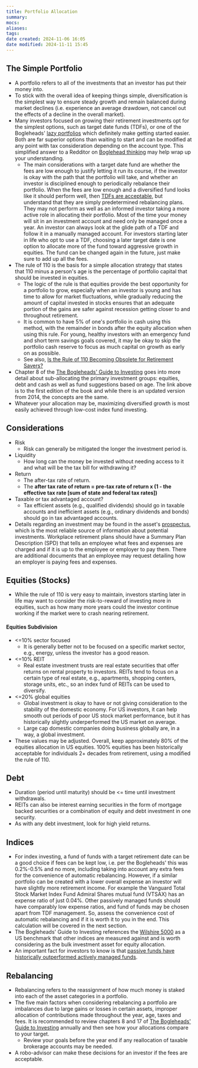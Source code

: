 ```yaml
---
title: Portfolio Allocation
summary: 
mocs: 
aliases: 
tags: 
date created: 2024-11-06 16:05
date modified: 2024-11-11 15:45
---
```

## The Simple Portfolio
- A portfolio refers to all of the investments that an investor has put their money into.
- To stick with the overall idea of keeping things simple, diversification is the simplest way to ensure steady growth and remain balanced during market declines (i.e. experience an average drawdown, not cancel out the effects of a decline in the overall market).
- Many investors focused on growing their retirement investments opt for the simplest options, such as target date funds (TDFs), or one of the Bogleheads' [lazy portfolios](https://www.bogleheads.org/wiki/Lazy_portfolios) which definitely make getting started easier. Both are far superior options than waiting to start and can be modified at any point with tax consideration depending on the account type. This simplified answer to a Redditor on [Boglehead thinking](https://www.reddit.com/r/Bogleheads/comments/12623ff/comment/je79z9v/) may help wrap up your understanding. 
	- The main considerations with a target date fund are whether the fees are low enough to justify letting it run its course, if the investor is okay with the path that the portfolio will take, and whether an investor is disciplined enough to periodically rebalance their portfolio. When the fees are low enough and a diversified fund looks like it should perform well, then [TDFs are acceptable](https://www.reddit.com/r/Bogleheads/comments/1er9lrb/should_one_even_bother_with_targetdate_allinone/), but understand that they are simply predetermined rebalancing plans. They may not perform as well as an informed investor taking a more active role in allocating their portfolio. Most of the time your money will sit in an investment account and need only be managed once a year. An investor can always look at the glide path of a TDF and follow it in a manually managed account. For investors starting later in life who opt to use a TDF, choosing a later target date is one option to allocate more of the fund toward aggressive growth in equities. The fund can be changed again in the future, just make sure to add up all the fees.
- The rule of 110 is the basis for a simple allocation strategy that states that 110 minus a person's age is the percentage of portfolio capital that should be invested in equities.
	- The logic of the rule is that equities provide the best opportunity for a portfolio to grow, especially when an investor is young and has time to allow for market fluctuations, while gradually reducing the amount of capital invested in stocks ensures that an adequate portion of the gains are safer against recession getting closer to and throughout retirement.
	- It is common to have 5% of one's portfolio in cash using this method, with the remainder in bonds after the equity allocation when using this rule. For young, healthy investors with an emergency fund and short term savings goals covered, it may be okay to skip the portfolio cash reserve to focus as much capital on growth as early on as possible. 
	- See also, [Is the Rule of 110 Becoming Obsolete for Retirement Savers?](https://www.fool.com/investing/2021/06/22/is-the-rule-of-110-becoming-obsolete-for-retiremen/)
- Chapter 8 of the [The Bogleheads' Guide to Investing](https://archive.org/details/null-1_202312/mode/2up) goes into more detail about sub-allocating the primary investment groups: equities, debt and cash as well as fund suggestions based on age. The link above is to the first edition of the book and while there is an updated version from 2014, the concepts are the same.
- Whatever your allocation may be, maximizing diversified growth is most easily achieved through low-cost index fund investing.
## Considerations
- Risk
	- Risk can generally be mitigated the longer the investment period is.
- Liquidity
	- How long can the money be invested without needing access to it and what will be the tax bill for withdrawing it?
- Return
	- The after-tax rate of return.
	- The **after tax rate of return = pre-tax rate of return x (1 - the effective tax rate [sum of state and federal tax rates])** 
- Taxable or tax advantaged account?
	- Tax efficient assets (e.g., qualified dividends) should go in taxable accounts and inefficient assets (e.g., ordinary dividends and bonds) should go in tax advantaged accounts.
- Details regarding an investment may be found in the asset's [prospectus](https://www.investopedia.com/terms/p/prospectus.asp), which is the most reliable source of information about potential investments. Workplace retirement plans should have a Summary Plan Description (SPD) that tells an employee what fees and expenses are charged and if it is up to the employee or employer to pay them. There are additional documents that an employee may request detailing how an employer is paying fees and expenses.
## Equities (Stocks)
- While the rule of 110 is very easy to maintain, investors starting later in life may want to consider the risk-to-reward of investing more in equities, such as how many more years could the investor continue working if the market were to crash nearing retirement.
#### Equities Subdivision
- <=10% sector focused
	- It is generally better not to be focused on a specific market sector, e.g., energy, unless the investor has a good reason.
- <=10% REIT
	- Real estate investment trusts are real estate securities that offer returns on rental property to investors. REITs tend to focus on a certain type of real estate, e.g., apartments, shopping centers, storage units, etc., so an index fund of REITs can be used to diversify.
- <=20% global equities
	- Global investment is okay to have or not giving consideration to the stability of the domestic economy. For US investors, it can help smooth out periods of poor US stock market performance, but it has historically slightly underperformed the US market on average.
	- Large cap domestic companies doing business globally are, in a way, a global investment.
- These values may be adjusted. Overall, keep approximately 80% of the equities allocation in US equities. 100% equities has been historically acceptable for individuals 2+ decades from retirement, using a modified the rule of 110.
## Debt
- Duration (period until maturity) should be <= time until investment withdrawals. 
- REITs can also be interest earning securities in the form of mortgage backed securities or a combination of equity and debt investment in one security.
- As with any debt investment, look for high yield returns.
## Indices
- For index investing, a fund of funds with a target retirement date can be a good choice if fees can be kept low, i.e. per the Bogleheads' this was 0.2%-0.5% and no more, including taking into account any extra fees for the convenience of automatic rebalancing. However, if a similar portfolio can be created with a lower overall expense an investor will have slightly more retirement income. For example the Vanguard Total Stock Market Index Fund Admiral Shares mutual fund (VTSAX) has an expense ratio of just 0.04%. Other passively managed funds should have comparably low expense ratios, and fund of funds may be chosen apart from TDF management. So, assess the convenience cost of automatic rebalancing and if it is worth it to you in the end. This calculation will be covered in the next section. 
- The Bogleheads' Guide to Investing references the [Wilshire 5000](https://www.wilshireindexes.com/products/ft-wilshire-5000-index-series) as a US benchmark that other indices are measured against and is worth considering as the bulk investment asset for equity allocation.
- An important fact for investors to know is that [passive funds have historically outperformed actively managed funds](https://www.bogleheads.org/forum/viewtopic.php?t=278454). 
## Rebalancing
- Rebalancing refers to the reassignment of how much money is staked into each of the asset categories in a portfolio.
- The five main factors when considering rebalancing a portfolio are imbalances due to large gains or losses in certain assets, improper allocation of contributions made throughout the year, age, taxes and fees. It is recommended to review chapters 8 and 17 of [The Bogleheads' Guide to Investing](https://archive.org/details/null-1_202312/mode/2up) annually and then see how your allocations compare to your target.
	- Review your goals before the year end if any reallocation of taxable brokerage accounts may be needed.
- A robo-advisor can make these decisions for an investor if the fees are acceptable.


